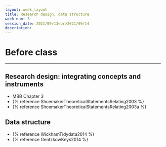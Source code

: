 ```yaml
---
layout: week_layout
title: Research design, data structure
week_num: 3
session_date: 2021/09/13<br>2021/09/14
description:
---
```


# Before class
---

## Research design: integrating concepts and instruments

- MBB Chapter 3
- {% reference ShoemakerTheoreticalStatementsRelating2003 %}
- {% reference ShoemakerTheoreticalStatementsRelating2003a %}

## Data structure

- {% reference WickhamTidydata2014 %}
- {% reference GentzkowKeys2014 %}
